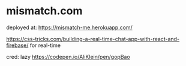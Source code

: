 # mismatch.com
deployed at: https://mismatch-me.herokuapp.com/

https://css-tricks.com/building-a-real-time-chat-app-with-react-and-firebase/ 
for real-time

cred: lazy https://codepen.io/AliKlein/pen/gopBao